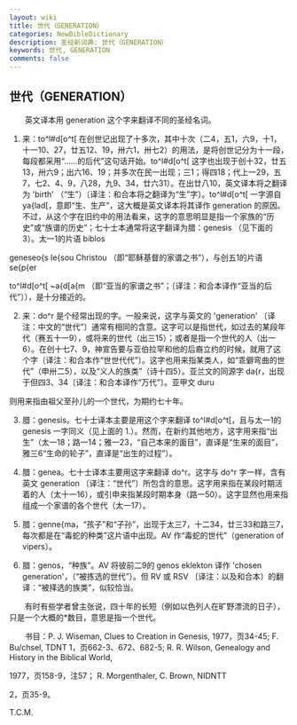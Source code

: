 ```yaml
---
layout: wiki
title: 世代（GENERATION）
categories: NewBibleDictionary
description: 圣经新词典: 世代（GENERATION）
keywords: 世代, GENERATION
comments: false
---
```


## 世代（GENERATION）

　　英文译本用 generation 这个字来翻译不同的圣经名词。

1. 来：to^l#d[o^t[ 在创世记出现了十多次，其中十次（二4，五1，六9，十1，十一10、27，廿五12、19，卅六1，卅七2）的用法，是将创世记分为十一段，每段都采用“……的后代”这句话开始。to^l#d[o^t[ 这字也出现于创十32，廿五13，卅六9；出六16、19；并多次在民一出现；三1；得四18；代上一29，五7，七2、4、9，八28，九9、34，廿六31）。在出廿八10，英文译本将之翻译为 'birth' （“生”）〔译注：和合本将之翻译为“生”字〕。to^l#d[o^t[ 一字源自 ya{lad[，意即“生、生产”，这大概是英文译本将其译作 generation 的原因。不过，从这个字在旧约中的用法看来，这字的意思明显是指一个家族的“历史”或“族谱的历史”；七十士本通常将这字翻译为腊：genesis （见下面的3）。太一1的片语 biblos

geneseo{s Ie{sou Christou （即“耶稣基督的家谱之书”），与创五1的片语 se{p{er

to^l#d[o^t[ ~a{d[a{m （即“亚当的家谱之书”；〔译注：和合本译作“亚当的后代”〕），是十分接近的。

2. 来：do^r 是个经常出现的字。一般来说，这字与英文的 'generation' 〔译注：中文的“世代”〕通常有相同的含意。这字可以是指世代，如过去的某段年代（赛五十一9），或将来的世代（出三15）；或者是指一个世代的人（出一6）。在创十七7、9，神宣告要与亚伯拉罕和他的后裔立约的时候，就用了这个字〔译注：和合本作“世世代代”〕。这字也用来指某类人，如“乖僻弯曲的世代”（申卅二5），以及“义人的族类”（诗十四5）。亚兰文的同源字 da{r，出现于但四3、34〔译注：和合本译作“万代”〕。亚甲文 duru

则用来指由祖父至孙儿的一个世代，为期约七十年。

3. 腊：genesis。七十士译本主要是用这个字来翻译 to^l#d[o^t[，且与太一1的 genesis 一字同义（见上面的 1.）。然而，在新约其他地方，这字用来指“出生”（太一18；路一14；雅一23，“自己本来的面目”，直译是“生来的面目”，雅三6“生命的轮子”，直译是“出生的过程”）。

4. 腊：genea。七十士译本主要用这字来翻译 do^r。这字与 do^r 字一样，含有英文 generation 〔译注：“世代”〕所包含的意思。这字用来指在某段时期活着的人（太十一16），或引申来指某段时期本身（路一50）。这字显然也用来指组成一个家谱的各个世代（太一17）。

5. 腊：genne{ma，“孩子”和“子孙”，出现于太三7，十二34，廿三33和路三7，每次都是在“毒蛇的种类”这片语中出现。AV 作“毒蛇的世代”（generation of vipers）。

6. 腊：genos，“种族”。AV 将彼前二9的 genos eklekton 译作 'chosen generation'，（“被拣选的世代”）。但 RV 或 RSV 〔译注：以及和合本〕的翻译：“被择选的族类”，似较恰当。

　　有时有些学者曾主张说，四十年的长短（例如以色列人在旷野漂流的日子），只是一个大概的*数目，意思是指一个世代。

　　书目：P. J. Wiseman, Clues to Creation in Genesis, 1977，页34-45; F. Bu/chsel, TDNT 1，页662-3、672、682-5; R. R. Wilson, Genealogy and History in the Biblical World,

1977，页158-9，注57； R. Morgenthaler, C. Brown, NIDNTT

2，页35-9。

T.C.M.








